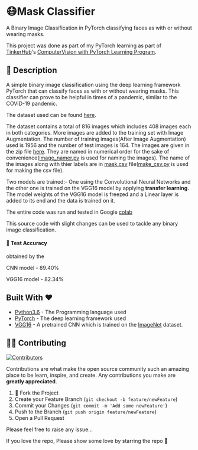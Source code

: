 # 😷Mask Classifier

A Binary Image Classification in PyTorch classifying faces as with or without wearing masks. 

This project was done as part of my PyTorch learning as part of [TinkerHub](https://tinkerhub.org/)'s [ComputerVision with PyTorch Learning Program](https://github.com/tinkerhub-org/ComputerVision-with-PyTorch-Learning-Program).  



## 📘 Description

A simple binary image classification using the deep learning framework PyTorch that can classify faces as with or without wearing masks. This classifier can prove to be helpful in times of a pandemic, similar to the COVID-19 pandemic.

The dataset used can be found [here](https://github.com/prajnasb/observations/tree/master/experiements/data). 

The dataset contains a total of 816 images which includes 408 images each in both categories. More images are added to the training set with Image Augmentation. The number of training images(After Image Augmentation) used is 1956 and the number of test images is 164. The images are  given in the zip file [here](https://github.com/Harikrishnan6336/Mask_Classifier/blob/master/data/images.zip). They are named in numerical order for the sake of convenience([image_namer.py](https://github.com/Harikrishnan6336/Mask_Classifier/blob/master/data/image_namer.py) is used for naming the images). The name of the images along with thier labels are in [mask.csv](https://github.com/Harikrishnan6336/Mask_Classifier/blob/master/csv/mask.csv) file([make_csv.py](https://github.com/Harikrishnan6336/Mask_Classifier/blob/master/csv/make_csv.py) is used for making the csv file).

Two models are trained:- 
One using the Convolutional Neural Networks and the other one is trained on the VGG16 model by applying **transfer learning**. The model weights of the VGG16 model is freezed and a Linear layer is added to its end and the data is trained on it. 

The entire code was run and tested in Google [colab](https://colab.research.google.com/notebooks/intro.ipynb#recent=true)


This source code with slight changes can be used to tackle any binary image classification.



#### 🎯 Test Accuracy  
 obtained by the
 
 CNN model  - 89.40%
 
 VGG16 model - 82.34%



## Built With ❤️ 

* [Python3.6](https://docs.python.org/3.6/) - The Programming language used
* [PyTorch](https://pytorch.org/) - The deep learning framework used
* [VGG16](https://github.com/pytorch/vision/blob/master/torchvision/models/vgg.py) - A pretrained CNN which is trained on the [ImageNet](http://www.image-net.org/) dataset. 


## 💁🏻 Contributing
[![Contributors][contributors-shield]][contributors-url]

Contributions are what make the open source community such an amazing place to be learn, inspire, and create. Any contributions you make are **greatly appreciated**.

1. 🍴 Fork the Project
2. Create your Feature Branch (`git checkout -b feature/newFeature`)
3. Commit your Changes (`git commit -m 'Add some newFeature'`)
4. Push to the Branch (`git push origin feature/newFeature`)
5. Open a Pull Request

Please feel free to raise any issue...


 
If you love the repo, Please show some love by starring the repo 🌟

[contributors-shield]: https://img.shields.io/github/contributors/othneildrew/Best-README-Template.svg?style=flat-square
[contributors-url]: https://github.com/Harikrishnan6336/Mask_Classifier/graphs/contributors

